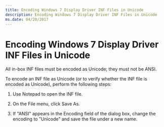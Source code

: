 ```yaml
---
title: Encoding Windows 7 Display Driver INF Files in Unicode
description: Encoding Windows 7 Display Driver INF Files in Unicode
ms.date: 04/20/2017
---
```


# Encoding Windows 7 Display Driver INF Files in Unicode


All in-box INF files must be encoded as Unicode; they must not be ANSI.

To encode an INF file as Unicode (or to verify whether the INF file is encoded as Unicode), perform the following steps:

1.  Use Notepad to open the INF file.

2.  On the File menu, click Save As.

3.  If "ANSI" appears in the Encoding field of the dialog box, change the encoding to "Unicode" and save the file under a new name.

 

 





